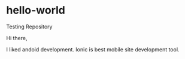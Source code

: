 # hello-world
Testing Repository

Hi there,

I liked andoid development. Ionic is best mobile site development tool.
